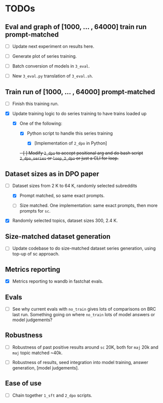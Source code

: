 # TODOs


## Eval and graph of [1000, ... , 64000] train run prompt-matched

- [ ] Update next experiment on results here.

- [ ] Generate plot of series training.


- [ ] Batch conversion of models in `3_eval`.

- [ ] New `3_eval.py` translation of `3_eval.sh`.


## Train run of [1000, ... , 64000] prompt-matched

- [ ] Finish this training run.

- [x] Update training logic to do series training to have trains loaded up

  - [x] One of the following:

    - [x] Python script to handle this series training
    
      - [x] [Implementation of `2_dpo` in Python]

    ~~- [ ] Modify `2_dpo` to accept positional arg and do bash script `2_dpo_series`
          or `loop_2_dpo` or just a CLI for loop.~~


## Dataset sizes as in DPO paper

- [ ] Dataset sizes from 2 K to 64 K, randomly selected subreddits

  - [x] Prompt matched, so same exact prompts.

  - [ ] Size matched. One implementation: same exact prompts, then more prompts for `sc`.

- [x] Randomly selected topics, dataset sizes 300, 2.4 K.


## Size-matched dataset generation

- [ ] Update codebase to do size-matched dataset series generation,
      using top-up of sc approach.


## Metrics reporting

- [x] Metrics reporting to wandb in fastchat evals.


## Evals

- [ ] See why current evals with `no_train` gives lots of comparisons on BRC last run.
      Something going on where `no_train` lots of model answers or model judgements?


## Robustness

- [ ] Robustness of past positive results around `sc` 20K, both for `maj` 20k and `maj` topic
  matched ~40k.

- [ ] Robustness of results, seed integration into model training, answer generation, [model
  judgements].


## Ease of use

- [ ] Chain together `1_sft` and `2_dpo` scripts.
